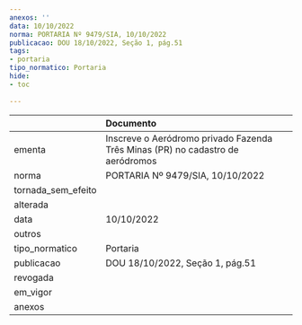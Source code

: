```yaml
---
anexos: ''
data: 10/10/2022
norma: PORTARIA Nº 9479/SIA, 10/10/2022
publicacao: DOU 18/10/2022, Seção 1, pág.51
tags:
- portaria
tipo_normatico: Portaria
hide: 
- toc 
 
---
```


|                    | Documento                                                                      |
|:-------------------|:-------------------------------------------------------------------------------|
| ementa             | Inscreve o Aeródromo privado Fazenda Três Minas (PR) no cadastro de aeródromos |
| norma              | PORTARIA Nº 9479/SIA, 10/10/2022                                               |
| tornada_sem_efeito |                                                                                |
| alterada           |                                                                                |
| data               | 10/10/2022                                                                     |
| outros             |                                                                                |
| tipo_normatico     | Portaria                                                                       |
| publicacao         | DOU 18/10/2022, Seção 1, pág.51                                                |
| revogada           |                                                                                |
| em_vigor           |                                                                                |
| anexos             |                                                                                |
